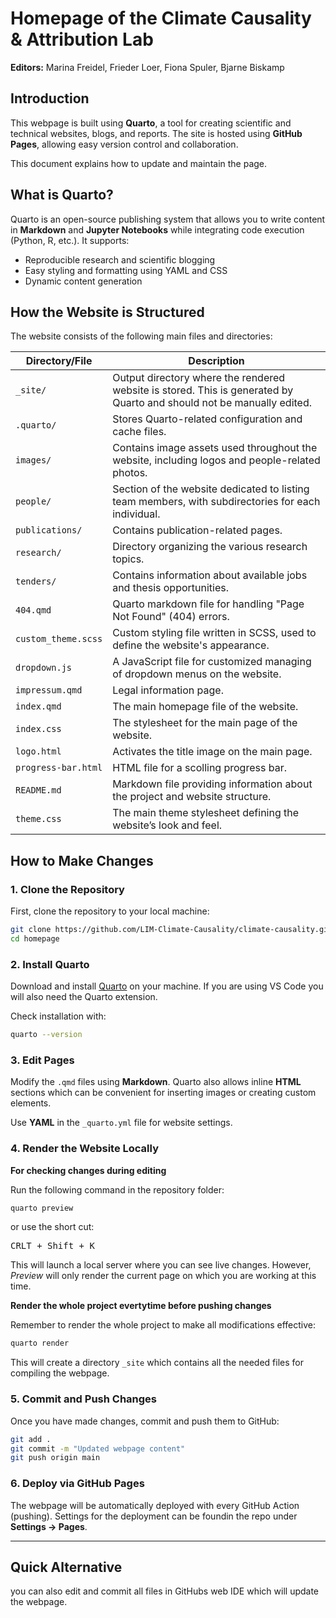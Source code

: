 # Homepage of the Climate Causality & Attribution Lab 

**Editors:** Marina Freidel, Frieder Loer, Fiona Spuler, Bjarne Biskamp

## Introduction  
This webpage is built using **Quarto**, a tool for creating scientific and technical websites, blogs, and reports. The site is hosted using **GitHub Pages**, allowing easy version control and collaboration.  

This document explains how to update and maintain the page.  

## What is Quarto?  
Quarto is an open-source publishing system that allows you to write content in **Markdown** and **Jupyter Notebooks** while integrating code execution (Python, R, etc.). It supports:  
- Reproducible research and scientific blogging  
- Easy styling and formatting using YAML and CSS  
- Dynamic content generation  

## How the Website is Structured  
The website consists of the following main files and directories:  

| Directory/File         | Description |
|------------------------|------------|
| `_site/`              | Output directory where the rendered website is stored. This is generated by Quarto and should not be manually edited. |
| `.quarto/`            | Stores Quarto-related configuration and cache files. |
| `images/`            | Contains image assets used throughout the website, including logos and people-related photos. |
| `people/`            | Section of the website dedicated to listing team members, with subdirectories for each individual. |
| `publications/`      | Contains publication-related pages. |
| `research/`          | Directory organizing the various research topics. |
| `tenders/`           | Contains information about available jobs and thesis opportunities. |
| `404.qmd`            | Quarto markdown file for handling "Page Not Found" (404) errors. |
| `custom_theme.scss`  | Custom styling file written in SCSS, used to define the website's appearance. |
| `dropdown.js`        | A JavaScript file for customized managing of dropdown menus on the website. |
| `impressum.qmd`      | Legal information page. |
| `index.qmd`          | The main homepage file of the website. |
| `index.css`          | The stylesheet for the main page of the website. |
| `logo.html`          | Activates the title image on the main page. |
| `progress-bar.html`  | HTML file for a scolling progress bar. |
| `README.md`          | Markdown file providing information about the project and website structure. |
| `theme.css`          | The main theme stylesheet defining the website’s look and feel. |



## How to Make Changes  
### 1. **Clone the Repository**  
First, clone the repository to your local machine:  
```bash
git clone https://github.com/LIM-Climate-Causality/climate-causality.github.io.git
cd homepage
```

### 2. **Install Quarto**

Download and install [Quarto](https://quarto.org/) on your machine.
If you are using VS Code you will also need the Quarto extension.

Check installation with:

```bash
quarto --version
``` 

### 3. **Edit Pages**

Modify the `.qmd` files using **Markdown**. Quarto also allows inline **HTML** sections which can be convenient for inserting images or creating custom elements.

Use **YAML** in the `_quarto.yml` file for website settings.

### 4. **Render the Website Locally**

**For checking changes during editing**

Run the following command in the repository folder:


```bash
quarto preview
```

or use the short cut:

<kbd>CRLT + Shift + K</kbd>

This will launch a local server where you can see live changes. However, *Preview* will only render the current page on which you are working at this time.

**Render the whole project evertytime before pushing changes**

Remember to render the whole project to make all modifications effective:

```bash
quarto render
```

This will create a directory `_site` which contains all the needed files for compiling the webpage.

### 5. **Commit and Push Changes**

Once you have made changes, commit and push them to GitHub:

```bash
git add .
git commit -m "Updated webpage content"
git push origin main
```

### 6. **Deploy via GitHub Pages**

The webpage will be automatically deployed with every GitHub Action (pushing). Settings for the deployment can be foundin the repo under **Settings -> Pages**.

--- 

## Quick Alternative

you can also edit and commit all files in GitHubs web IDE which will update the webpage.